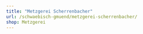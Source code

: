 ```yaml
---
title: "Metzgerei Scherrenbacher"
url: /schwaebisch-gmuend/metzgerei-scherrenbacher/
shop: Metzgerei
---
```

